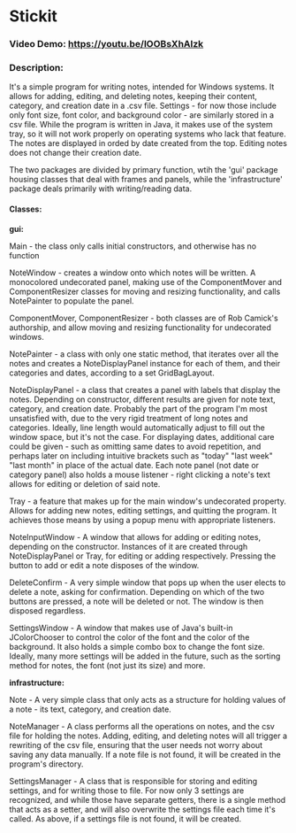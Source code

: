 # Stickit
### Video Demo:  https://youtu.be/lOOBsXhAlzk
### Description:
It's a simple program for writing notes, intended for Windows systems. It allows for adding, editing, and deleting notes, keeping their content, category,
and creation date in a .csv file. Settings - for now those include only font size, font color, and background color - are similarly stored in a csv file.
While the program is written in Java, it makes use of the system tray, so it will not work properly on operating systems who lack that feature. 
The notes are displayed in orded by date created from the top. Editing notes does not change their creation date. 


The two packages are divided by primary function, wtih the 'gui' package housing classes that deal with frames and panels,
while the 'infrastructure' package deals primarily with writing/reading data.

#### Classes:

**gui:**

Main - the class only calls initial constructors, and otherwise has no function

NoteWindow - creates a window onto which notes will be written. A monocolored undecorated panel, making use of the ComponentMover and ComponentResizer classes
for moving and resizing functionality, and calls NotePainter to populate the panel.

ComponentMover, ComponentResizer - both classes are of Rob Camick's authorship, and allow moving and resizing functionality for undecorated windows.

NotePainter - a class with only one static method, that iterates over all the notes and creates a NoteDisplayPanel instance for each of them, and  their categories and dates, according to a set GridBagLayout. 

NoteDisplayPanel - a class that creates a panel with labels that display the notes. Depending on constructor, different results are given for note text, category, and creation date. Probably the part of the program I'm most unsatisfied with, due to the very rigid treatment of long notes and categories. Ideally, line length would automatically adjust to fill out the window space, but it's not the case. For displaying dates, additional care could be given - such as omitting same dates to avoid repetition, and perhaps later on including intuitive brackets such as "today" "last week" "last month" in place of the actual date. Each note panel (not date or category panel) also holds a mouse listener - right clicking a note's text allows for editing or deletion of said note.

Tray - a feature that makes up for the main window's undecorated property. Allows for adding new notes, editing settings, and quitting the program. It achieves those means by using a popup menu with appropriate listeners.

NoteInputWindow - A window that allows for adding or editing notes, depending on the constructor. Instances of it are created through NoteDisplayPanel or Tray, for editing or adding respectively. Pressing the button to add or edit a note disposes of the window.

DeleteConfirm - A very simple window that pops up when the user elects to delete a note, asking for confirmation. Depending on which of the two buttons are pressed, a note will be deleted or not. The window is then disposed regardless.

SettingsWindow - A window that makes use of Java's built-in JColorChooser to control the color of the font and the color of the background. It also holds a simple combo box to change the font size. Ideally, many more settings will be added in the future, such as the sorting method for notes, the font (not just its size) and more.

**infrastructure:**

Note - A very simple class that only acts as a structure for holding values of a note - its text, category, and creation date.

NoteManager - A class performs all the operations on notes, and the csv file for holding the notes. Adding, editing, and deleting notes will all trigger a rewriting of the csv file, ensuring that the user needs not worry about saving any data manually. If a note file is not found, it will be created in the program's directory.

SettingsManager - A class that is responsible for storing and editing settings, and for writing those to file. For now only 3 settings are recognized, and while those have separate getters, there is a single method that acts as a setter, and will also overwrite the settings file each time it's called. As above, if a settings file is not found, it will be created.
